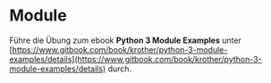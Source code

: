 
# Module

Führe die Übung zum ebook **Python 3 Module Examples** unter [https://www.gitbook.com/book/krother/python-3-module-examples/details](https://www.gitbook.com/book/krother/python-3-module-examples/details) durch.
